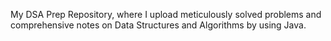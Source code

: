 My DSA Prep Repository, where I upload meticulously solved problems and comprehensive notes on Data Structures and Algorithms by using Java.
